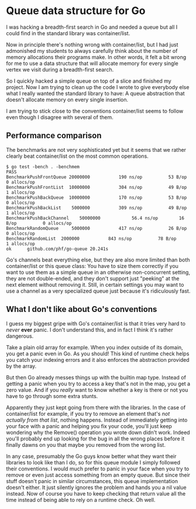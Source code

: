 # Queue data structure for Go

I was hacking a breadth-first search in Go and needed a queue but
all I could find in the standard library was container/list.

Now in principle there's nothing wrong with container/list, but I
had just admonished my students to always carefully think about
the number of memory allocations their programs make.
In other words, it felt a bit wrong for me to use a data structure
that will allocate memory for every single vertex we visit during
a breadth-first search.

So I quickly hacked a simple queue on top of a slice and finished
my project.
Now I am trying to clean up the code I wrote to give everybody else
what I really wanted the standard library to have:
A queue abstraction that doesn't allocate memory on every single
insertion.

I am trying to stick close to the conventions container/list seems
to follow even though I disagree with several of them.

## Performance comparison

The benchmarks are not very sophisticated yet but it seems that we
rather clearly beat container/list on the most common operations.

```
$ go test -bench . -benchmem
PASS
BenchmarkPushFrontQueue	20000000	       190 ns/op	      53 B/op	       0 allocs/op
BenchmarkPushFrontList	10000000	       304 ns/op	      49 B/op	       1 allocs/op
BenchmarkPushBackQueue	10000000	       170 ns/op	      53 B/op	       0 allocs/op
BenchmarkPushBackList	 5000000	       309 ns/op	      49 B/op	       1 allocs/op
BenchmarkPushBackChannel	50000000	        56.4 ns/op	      16 B/op	       0 allocs/op
BenchmarkRandomQueue	 5000000	       417 ns/op	      26 B/op	       0 allocs/op
BenchmarkRandomList	 2000000	       843 ns/op	      78 B/op	       1 allocs/op
ok  	github.com/phf/go-queue	20.241s
```

Go's channels beat everything else, but they are also more limited
than both container/list or this queue class:
You have to size them correctly if you want to use them as a simple
queue in an otherwise non-concurrent setting, they are not
double-ended, and they don't support just "peeking" at the next
element without removing it.
Still, in certain settings you may want to use a channel as a very
specialized queue just because it's ridiculously fast.

## What I don't like about Go's conventions

I guess my biggest gripe with Go's container/list is that it tries
very hard to *never* **ever** panic.
I don't understand this, and in fact I think it's rather dangerous.

Take a plain old array for example.
When you index outside of its domain, you get a panic even in Go.
As you should!
This kind of runtime check helps you catch your indexing errors and
it also enforces the abstraction provided by the array.

But then Go already messes things up with the builtin map type.
Instead of getting a panic when you try to access a key that's not
in the map, you get a zero value.
And if you *really* want to know whether a key is there or not you
have to go through some extra stunts.

Apparently they just kept going from there with the libraries.
In the case of container/list for example, if you try to remove
an element that's *not* *actually* *from* *that* *list*, nothing
happens.
Instead of immediately getting into your face with a panic and
helping you fix your code, you'll just keep wondering why the
Remove() operation you wrote down didn't work.
Indeed you'll probably end up looking for the bug in all the wrong
places before it finally dawns on you that maybe you removed from
the wrong list.

In any case, presumably the Go guys know better what they want their
libraries to look like than I do, so for this queue module I simply
followed their conventions.
I would much prefer to panic in your face when you try to remove or
even just access something from an empty queue.
But since their stuff doesn't panic in similar circumstances, this
queue implementation doesn't either.
It just silently ignores the problem and hands you a nil value instead.
Now of course you have to keep checking that return value all the time
instead of being able to rely on a runtime check.
Oh well.
